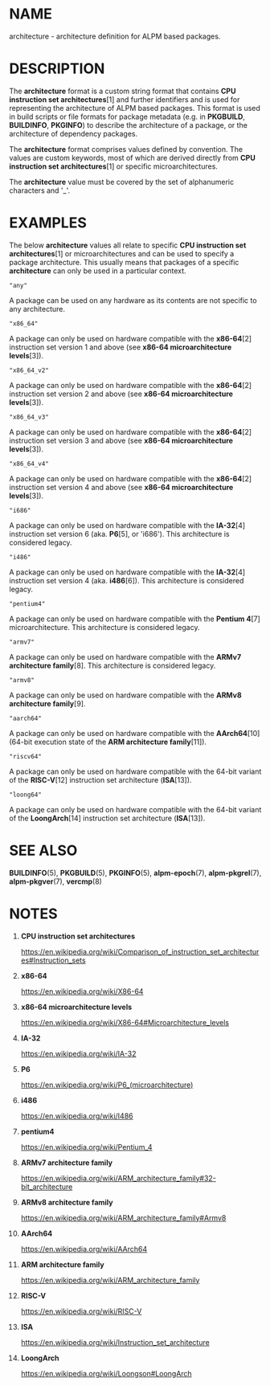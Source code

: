 # NAME

architecture - architecture definition for ALPM based packages.

# DESCRIPTION

The **architecture** format is a custom string format that contains **CPU instruction set architectures**[1] and further identifiers and is used for representing the architecture of ALPM based packages.
This format is used in build scripts or file formats for package metadata (e.g. in **PKGBUILD**, **BUILDINFO**, **PKGINFO**) to describe the architecture of a package, or the architecture of dependency packages.

The **architecture** format comprises values defined by convention.
The values are custom keywords, most of which are derived directly from **CPU instruction set architectures**[1] or specific microarchitectures.

The **architecture** value must be covered by the set of alphanumeric characters and '_'.

# EXAMPLES

The below **architecture** values all relate to specific **CPU instruction set architectures**[1] or microarchitectures and can be used to specify a package architecture.
This usually means that packages of a specific **architecture** can only be used in a particular context.

```
"any"
```

A package can be used on any hardware as its contents are not specific to any architecture.

```
"x86_64"
```

A package can only be used on hardware compatible with the **x86-64**[2] instruction set version 1 and above (see **x86-64 microarchitecture levels**[3]).

```
"x86_64_v2"
```

A package can only be used on hardware compatible with the **x86-64**[2] instruction set version 2 and above (see **x86-64 microarchitecture levels**[3]).

```
"x86_64_v3"
```

A package can only be used on hardware compatible with the **x86-64**[2] instruction set version 3 and above (see **x86-64 microarchitecture levels**[3]).

```
"x86_64_v4"
```

A package can only be used on hardware compatible with the **x86-64**[2] instruction set version 4 and above (see **x86-64 microarchitecture levels**[3]).

```
"i686"
```

A package can only be used on hardware compatible with the **IA-32**[4] instruction set version 6 (aka. **P6**[5], or 'i686').
This architecture is considered legacy.

```
"i486"
```

A package can only be used on hardware compatible with the **IA-32**[4] instruction set version 4 (aka. **i486**[6]).
This architecture is considered legacy.

```
"pentium4"
```

A package can only be used on hardware compatible with the **Pentium 4**[7] microarchitecture.
This architecture is considered legacy.

```
"armv7"
```

A package can only be used on hardware compatible with the **ARMv7 architecture family**[8].
This architecture is considered legacy.

```
"armv8"
```

A package can only be used on hardware compatible with the **ARMv8 architecture family**[9].

```
"aarch64"
```

A package can only be used on hardware compatible with the **AArch64**[10] (64-bit execution state of the **ARM architecture family**[11]).

```
"riscv64"
```

A package can only be used on hardware compatible with the 64-bit variant of the **RISC-V**[12] instruction set architecture (**ISA**[13]).

```
"loong64"
```

A package can only be used on hardware compatible with the 64-bit variant of the **LoongArch**[14] instruction set architecture (**ISA**[13]).

# SEE ALSO

**BUILDINFO**(5), **PKGBUILD**(5), **PKGINFO**(5), **alpm-epoch**(7), **alpm-pkgrel**(7), **alpm-pkgver**(7), **vercmp**(8)

# NOTES

1. **CPU instruction set architectures**

   https://en.wikipedia.org/wiki/Comparison_of_instruction_set_architectures#Instruction_sets

1. **x86-64**

   https://en.wikipedia.org/wiki/X86-64

1. **x86-64 microarchitecture levels**

   https://en.wikipedia.org/wiki/X86-64#Microarchitecture_levels

1. **IA-32**

   https://en.wikipedia.org/wiki/IA-32

1. **P6**

   https://en.wikipedia.org/wiki/P6_(microarchitecture)

1. **i486**

   https://en.wikipedia.org/wiki/I486

1. **pentium4**

   https://en.wikipedia.org/wiki/Pentium_4

1. **ARMv7 architecture family**

   https://en.wikipedia.org/wiki/ARM_architecture_family#32-bit_architecture

1. **ARMv8 architecture family**

   https://en.wikipedia.org/wiki/ARM_architecture_family#Armv8

1. **AArch64**

    https://en.wikipedia.org/wiki/AArch64

1. **ARM architecture family**

    https://en.wikipedia.org/wiki/ARM_architecture_family

1. **RISC-V**

    https://en.wikipedia.org/wiki/RISC-V

1. **ISA**

    https://en.wikipedia.org/wiki/Instruction_set_architecture

1. **LoongArch**

    https://en.wikipedia.org/wiki/Loongson#LoongArch


